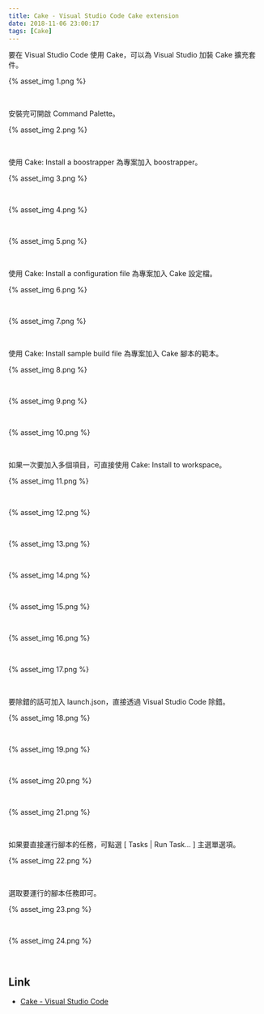 ```yaml
---
title: Cake - Visual Studio Code Cake extension
date: 2018-11-06 23:00:17
tags: [Cake]
---
```


要在 Visual Studio Code 使用 Cake，可以為 Visual Studio 加裝 Cake 擴充套件。   

<!-- More -->

{% asset_img 1.png %}

<br/>


安裝完可開啟 Command Palette。   

{% asset_img 2.png %}

<br/>


使用 Cake: Install a boostrapper 為專案加入 boostrapper。

{% asset_img 3.png %}

<br/>


{% asset_img 4.png %}

<br/>


{% asset_img 5.png %}

<br/>


使用 Cake: Install a configuration file 為專案加入 Cake 設定檔。  

{% asset_img 6.png %}

<br/>


{% asset_img 7.png %}

<br/>


使用 Cake: Install sample build file 為專案加入 Cake 腳本的範本。  

{% asset_img 8.png %}

<br/>


{% asset_img 9.png %}

<br/>


{% asset_img 10.png %}

<br/>


如果一次要加入多個項目，可直接使用 Cake: Install to workspace。  

{% asset_img 11.png %}

<br/>


{% asset_img 12.png %}

<br/>


{% asset_img 13.png %}

<br/>


{% asset_img 14.png %}

<br/>


{% asset_img 15.png %}

<br/>


{% asset_img 16.png %}

<br/>


{% asset_img 17.png %}

<br/>


要除錯的話可加入 launch.json，直接透過 Visual Studio Code 除錯。  

{% asset_img 18.png %}

<br/>


{% asset_img 19.png %}

<br/>


{% asset_img 20.png %}

<br/>


{% asset_img 21.png %}

<br/>


如果要直接運行腳本的任務，可點選 [ Tasks | Run Task... ] 主選單選項。  

{% asset_img 22.png %}

<br/>


選取要運行的腳本任務即可。  

{% asset_img 23.png %}

<br/>


{% asset_img 24.png %}

<br/>


Link
---
* [Cake - Visual Studio Code](https://cakebuild.net/docs/editors/vscode)
